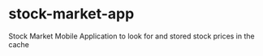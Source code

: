 # stock-market-app
Stock Market Mobile Application to look for and stored stock prices in the cache 
